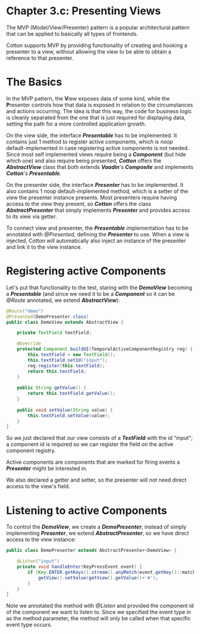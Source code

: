 # Chapter 3.c: Presenting Views

The MVP (Model/View/Presenter) pattern is a popular architectural pattern that can be applied to basically all types of frontends.

Cotton supports MVP by providing functionality of creating and hooking a presenter to a view, without allowing the view to be able to obtain a reference to that presenter.

# The Basics

In the MVP pattern, the **V**iew exposes data of some kind, while the **P**resenter controls how that data is exposed in relation to the circumstances and actions occurring. The idea is that this way, the code for business logic is cleanly separated from the one that is just required for displaying data, setting the path for a more controlled application growth.

On the view side, the interface **_Presentable_** has to be implemented. It contains just 1 method to register active components, which is _noop_ default-implemented in case registering active components is not needed. Since most self implemented views require being a **_Component_** (but hide which one) and also require being presented, **_Cotton_** offers the **_AbstractView_** class that both extends **_Vaadin_**'s **_Composite_** and implements **_Cotton_**'s **_Presentable_**.

On the presenter side, the interface **_Presenter_** has to be implemented. It also contains 1 noop default-implemented method, which is a setter of the view the presenter instance presents. Most presenters require having access to the view they present, so **_Cotton_** offers the class **_AbstractPresenter_** that simply implements **_Presenter_** and provides access to its view via getter.

To connect view and presenter, the **_Presentable_** implementation has to be annotated with _@Presented_, defining the **_Presenter_** to use. When a view is injected, Cotton will automatically also inject an instance of the presenter and link it to the view instance.

# Registering active Components

Let's put that functionality to the test, staring with the **_DemoView_** becoming a **_Presentable_** (and since we need it to be a **_Component_** so it can be _@Route_ annotated, we extend **_AbstractView_**):

````java
@Route("demo")
@Presented(DemoPresenter.class)
public class DemoView extends AbstractView {

    private TextField textField;

    @Override
    protected Component buildUI(TemporalActiveComponentRegistry reg) {
        this.textField = new TextField();
        this.textField.setId("input");
        reg.register(this.textField);
        return this.textField;
    }
        
    public String getValue() {
        return this.textField.getValue();
    }
    
    public void setValue(String value) {
        this.textField.setValue(value);
    }
}
````

So we just declared that our view consists of a **_TextField_** with the id "input"; a component id is required so we can register the field on the active component registry.

Active components are components that are marked for firing events a **_Presenter_** might be interested in.

We also declared a getter and setter, so the presenter will not need direct access to the view's field.

# Listening to active Components

To control the **_DemoView_**, we create a **_DemoPresenter_**; instead of simply implementing **_Presenter_**, we extend **_AbstractPresenter_**, so we have direct access to the view instance:

````java
public class DemoPresenter extends AbstractPresenter<DemoView> {

    @Listen("input")
    private void handleEnter(KeyPressEvent event) {
        if (Key.ENTER.getKeys().stream().anyMatch(event.getKey()::matches)) {
            getView().setValue(getView().getValue()+'#');
        }
    }
}
````

Note we annotated the method with _@Listen_ and provided the component id of the component we want to listen to. Since we specified the event type in as the method parameter, the method will only be called when that specific event type occurs.